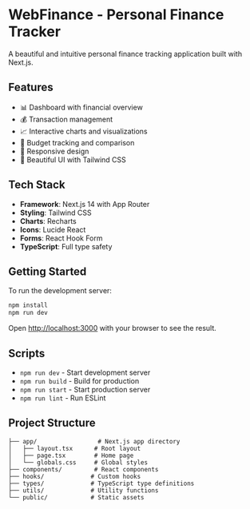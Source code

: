 # WebFinance - Personal Finance Tracker

A beautiful and intuitive personal finance tracking application built with Next.js.

## Features

- 📊 Dashboard with financial overview
- 💰 Transaction management
- 📈 Interactive charts and visualizations  
- 🎯 Budget tracking and comparison
- 📱 Responsive design
- 🎨 Beautiful UI with Tailwind CSS

## Tech Stack

- **Framework**: Next.js 14 with App Router
- **Styling**: Tailwind CSS
- **Charts**: Recharts
- **Icons**: Lucide React
- **Forms**: React Hook Form
- **TypeScript**: Full type safety

## Getting Started

To run the development server:

```bash
npm install
npm run dev
```

Open [http://localhost:3000](http://localhost:3000) with your browser to see the result.

## Scripts

- `npm run dev` - Start development server
- `npm run build` - Build for production
- `npm run start` - Start production server
- `npm run lint` - Run ESLint

## Project Structure

```
├── app/                 # Next.js app directory
│   ├── layout.tsx      # Root layout
│   ├── page.tsx        # Home page
│   └── globals.css     # Global styles
├── components/         # React components
├── hooks/             # Custom hooks
├── types/             # TypeScript type definitions
├── utils/             # Utility functions
└── public/            # Static assets
```
